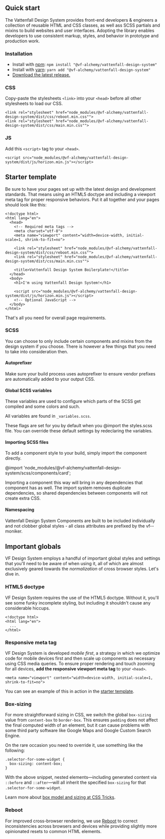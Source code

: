 ## Quick start

The Vattenfall Design System provides front-end developers & engineers a collection of reusable HTML and CSS classes, as well ass SCSS partials and mixins to build websites and user interfaces. Adopting the library enables developers to use consistent markup, styles, and behavior in prototype and production work.

### Installation

 - Install with [npm](https://www.npmjs.com/): `npm install "@vf-alchemy/vattenfall-design-system"`
 - Install with [yarn](https://yarnpkg.com/): `yarn add "@vf-alchemy/vattenfall-design-system"`
 - [Download the latest release.](https://github.com/Alchemy-se/Vattenfall-One-Brand-Design-System/releases)

### CSS

Copy-paste the stylesheets `<link>` into your `<head>` before all other stylesheets to load our CSS.

```
<link rel="stylesheet" href="node_modules/@vf-alchemy/vattenfall-design-system/dist/css/reboot.min.css"">
<link rel="stylesheet" href="node_modules/@vf-alchemy/vattenfall-design-system/dist/css/main.min.css"">
```

### JS

Add this `<script>` tag to your `<head>`.

```
<script src="node_modules/@vf-alchemy/vattenfall-design-system/dist/js/horizon.min.js"></script>
```

## Starter template

Be sure to have your pages set up with the latest design and development standards. That means using an HTML5 doctype and including a viewport meta tag for proper responsive behaviors. Put it all together and your pages should look like this:

```
<!doctype html>
<html lang="en">
  <head>
    <!-- Required meta tags -->
    <meta charset="utf-8">
    <meta name="viewport" content="width=device-width, initial-scale=1, shrink-to-fit=no">

    <link rel="stylesheet" href="node_modules/@vf-alchemy/vattenfall-design-system/dist/css/reboot.min.css"">
    <link rel="stylesheet" href="node_modules/@vf-alchemy/vattenfall-design-system/dist/css/main.min.css"">

    <title>Vattenfall Design System Boilerplate!</title>
  </head>
  <body>
    <h1>I'm using Vattenfall Design System!</h1>

    <script src="node_modules/@vf-alchemy/vattenfall-design-system/dist/js/horizon.min.js"></script>
    <!-- Optional JavaScript -->
  </body>
</html>
```

That's all you need for overall page requirements. 

### SCSS

You can choose to only include certain components and mixins from the design system if you choose. There is however a few things that you need to take into consideration then.

#### Autoprefixer
Make sure your build process uses autoprefixer to ensure vendor prefixes are automatically added to your output CSS.

#### Global SCSS variables
These variables are used to configure which parts of the SCSS get compiled and some colors and such.

All variables are found in `_variables.scss`.

These flags are set for you by default when you @import the styles.scss file. You can override these default settings by redeclaring the variables.

#### Importing SCSS files
To add a component style to your build, simply import the component directly.

@import 'node_modules/@vf-alchemy/vattenfall-design-system/scss/components/card';

Importing a component this way will bring in any dependencies that component has as well. The import system removes duplicate dependencies, so shared dependencies between components will not create extra CSS.

#### Namespacing
Vattenfall Design System Components are built to be included individually and not clobber global styles - all class attributes are prefixed by the vf-- moniker. 

## Important globals

VF Design System employs a handful of important global styles and settings that you'll need to be aware of when using it, all of which are almost exclusively geared towards the *normalization* of cross browser styles. Let's dive in.

### HTML5 doctype

VF Design System requires the use of the HTML5 doctype. Without it, you'll see some funky incomplete styling, but including it shouldn't cause any considerable hiccups.

```
<!doctype html>
<html lang="en">
  ...
</html>
```

### Responsive meta tag

VF Design System is developed *mobile first*, a strategy in which we optimize code for mobile devices first and then scale up components as necessary using CSS media queries. To ensure proper rendering and touch zooming for all devices, **add the responsive viewport meta tag** to your `<head>`.

```
<meta name="viewport" content="width=device-width, initial-scale=1, shrink-to-fit=no">
```

You can see an example of this in action in the [starter template](#starter-template).

### Box-sizing

For more straightforward sizing in CSS, we switch the global `box-sizing` value from `content-box` to `border-box`. This ensures `padding` does not affect the final computed width of an element, but it can cause problems with some third party software like Google Maps and Google Custom Search Engine.

On the rare occasion you need to override it, use something like the following:

```
.selector-for-some-widget {
  box-sizing: content-box;
}
```

With the above snippet, nested elements—including generated content via `::before` and `::after`—will all inherit the specified `box-sizing` for that `.selector-for-some-widget`.

Learn more about [box model and sizing at CSS Tricks](https://css-tricks.com/box-sizing/).

### Reboot

For improved cross-browser rendering, we use [Reboot](/content/reboot/) to correct inconsistencies across browsers and devices while providing slightly more opinionated resets to common HTML elements.
